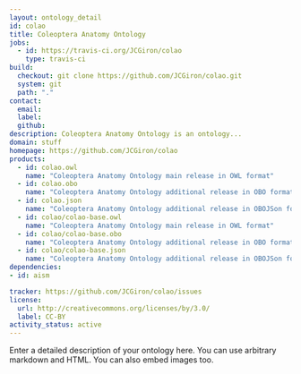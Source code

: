 ```yaml
---
layout: ontology_detail
id: colao
title: Coleoptera Anatomy Ontology
jobs:
  - id: https://travis-ci.org/JCGiron/colao
    type: travis-ci
build:
  checkout: git clone https://github.com/JCGiron/colao.git
  system: git
  path: "."
contact:
  email: 
  label: 
  github: 
description: Coleoptera Anatomy Ontology is an ontology...
domain: stuff
homepage: https://github.com/JCGiron/colao
products:
  - id: colao.owl
    name: "Coleoptera Anatomy Ontology main release in OWL format"
  - id: colao.obo
    name: "Coleoptera Anatomy Ontology additional release in OBO format"
  - id: colao.json
    name: "Coleoptera Anatomy Ontology additional release in OBOJSon format"
  - id: colao/colao-base.owl
    name: "Coleoptera Anatomy Ontology main release in OWL format"
  - id: colao/colao-base.obo
    name: "Coleoptera Anatomy Ontology additional release in OBO format"
  - id: colao/colao-base.json
    name: "Coleoptera Anatomy Ontology additional release in OBOJSon format"
dependencies:
- id: aism

tracker: https://github.com/JCGiron/colao/issues
license:
  url: http://creativecommons.org/licenses/by/3.0/
  label: CC-BY
activity_status: active
---
```


Enter a detailed description of your ontology here. You can use arbitrary markdown and HTML.
You can also embed images too.

